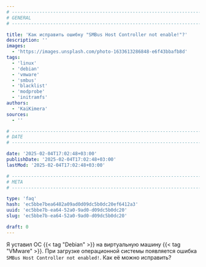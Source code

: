 ```yaml
---
# -------------------------------------------------------------------------------------------------------------------- #
# GENERAL
# -------------------------------------------------------------------------------------------------------------------- #

title: 'Как исправить ошибку "SMBus Host Controller not enable!"?'
description: ''
images:
  - 'https://images.unsplash.com/photo-1633613286848-e6f43bbafb8d'
tags:
  - 'linux'
  - 'debian'
  - 'vmware'
  - 'smbus'
  - 'blacklist'
  - 'modprobe'
  - 'initramfs'
authors:
  - 'KaiKimera'
sources:
  - ''

# -------------------------------------------------------------------------------------------------------------------- #
# DATE
# -------------------------------------------------------------------------------------------------------------------- #

date: '2025-02-04T17:02:48+03:00'
publishDate: '2025-02-04T17:02:48+03:00'
lastMod: '2025-02-04T17:02:48+03:00'

# -------------------------------------------------------------------------------------------------------------------- #
# META
# -------------------------------------------------------------------------------------------------------------------- #

type: 'faq'
hash: 'ec5bbe7bea6482a09ad0d09dc5b0dc20ef6412a3'
uuid: 'ec5bbe7b-ea64-52a0-9ad0-d09dc5b0dc20'
slug: 'ec5bbe7b-ea64-52a0-9ad0-d09dc5b0dc20'

draft: 0
---
```


Я уставил ОС {{< tag "Debian" >}} на виртуальную машину {{< tag "VMware" >}}. При загрузке операционной системы появляется ошибка `SMBus Host Controller not enabled!`. Как её можно исправить?

<!--more-->
